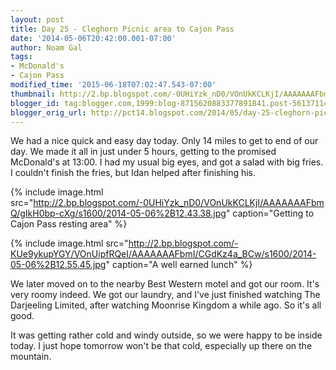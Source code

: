 ```yaml
---
layout: post
title: Day 25 - Cleghorn Picnic area to Cajon Pass
date: '2014-05-06T20:42:00.001-07:00'
author: Noam Gal
tags:
- McDonald's
- Cajon Pass
modified_time: '2015-06-18T07:02:47.543-07:00'
thumbnail: http://2.bp.blogspot.com/-0UHiYzk_nD0/VOnUkKCLKjI/AAAAAAAFbmQ/gIkH0bp-cXg/s72-c/2014-05-06%2B12.43.38.jpg
blogger_id: tag:blogger.com,1999:blog-8715620883377891841.post-561371148723432924
blogger_orig_url: http://pct14.blogspot.com/2014/05/day-25-cleghorn-picnic-area-to-cajon.html
---
```

We had a nice quick and easy day today. Only 14 miles to get to end of our day. We made it all in just under 5 hours, getting to the promised McDonald's at 13:00. I had my usual big eyes, and got a salad with big fries. I couldn't finish the fries, but Idan helped after finishing his.

{% include image.html src="http://2.bp.blogspot.com/-0UHiYzk_nD0/VOnUkKCLKjI/AAAAAAAFbmQ/gIkH0bp-cXg/s1600/2014-05-06%2B12.43.38.jpg" caption="Getting to Cajon Pass resting area" %}

{% include image.html src="http://2.bp.blogspot.com/-KUe9ykupYGY/VOnUipfRQeI/AAAAAAAFbmI/CGdKz4a_BCw/s1600/2014-05-06%2B12.55.45.jpg" caption="A well earned lunch" %}

We later moved on to the nearby Best Western motel and got our room. It's very roomy indeed. We got our laundry, and I've just finished watching The Darjeeling Limited, after watching Moonrise Kingdom a while ago. So it's all good.

It was getting rather cold and windy outside, so we were happy to be inside today. I just hope tomorrow won't be that cold, especially up there on the mountain.
